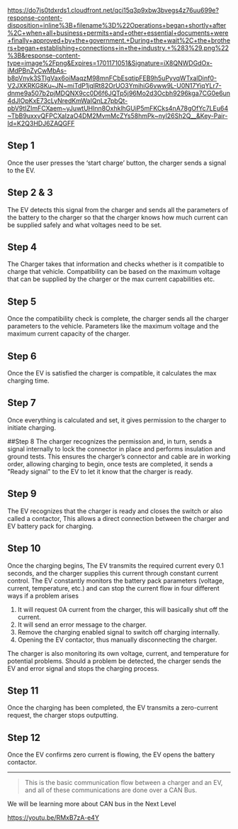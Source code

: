 https://do7js0tdxrds1.cloudfront.net/qci15q3p9xbw3bvegs4z76uu699e?response-content-disposition=inline%3B+filename%3D%22Operations+began+shortly+after%2C+when+all+business+permits+and+other+essential+documents+were+finally+approved+by+the+government.+During+the+wait%2C+the+brothers+began+establishing+connections+in+the+industry.+%283%29.png%22%3B&response-content-type=image%2Fpng&Expires=1701171051&Signature=iX8QNWDGdOx-iMdPBnZyCwMbAs-b8pVnyk3STlgVax6oiMaqzM98mnFCbEsqtipFEB9h5uPyvqWTxalDinf0-V2JXKRKG8Ku~JN~miTdP1jqlRt82OrUO3YmihiG6vww9L-U0N17YiqYLr7-dnme9a507b2pjMDQNX9cc0D6f6JQTp5j96Mo2d3Ocbh9296kga7CG0e6un4dJlOpKxE73cLyNredKmWaIQnLz7pbQt-pbV9tIZImFCXaem~yJuwtUHlnn8OxhklhGUiP5mFKCks4nA78gOfYc7LEu64~TbB9uxxvQFPCXaIzaO4DM2MvmMcZYs58hmPk~nyl26Sh2Q__&Key-Pair-Id=K2Q3HDJ6ZAQGFF

## Step 1
Once the user presses the ‘start charge’ button, the charger sends a signal to the EV.


## Step 2 & 3
The EV detects this signal from the charger and sends all the parameters of the battery to the charger so that the charger knows how much current can be supplied safely and what voltages need to be set.


## Step 4
The Charger takes that information and checks whether is it compatible to charge that vehicle. Compatibility can be based on the maximum voltage that can be supplied by the charger or the max current capabilities etc. 


## Step 5
Once the compatibility check is complete, the charger sends all the charger parameters to the vehicle. Parameters like the maximum voltage and the maximum current capacity of the charger.


## Step 6
Once the EV is satisfied the charger is compatible, it calculates the max charging time.

## Step 7
Once everything is calculated and set, it gives permission to the charger to initiate charging. 

##Step 8
The charger recognizes the permission and, in turn, sends a signal internally to lock the connector in place and performs insulation and ground tests. This ensures the charger’s connector and cable are in
working order, allowing charging to begin, once tests are completed, it sends a "Ready signal" to the EV to let it know that the charger is ready.

## Step 9
The EV recognizes that the charger is ready and closes the switch or also called a contactor, This allows a direct connection between the charger and EV battery pack for charging. 


## Step 10
Once the charging begins, The EV transmits the required current every 0.1 seconds, and the charger supplies this current through constant current control. The EV constantly monitors the battery pack
parameters (voltage, current, temperature, etc.) and can stop the current flow in four different ways if a problem arises

  1. It will request 0A current from the charger, this will basically shut off the current.
  2. It will send an error message to the charger.
  3. Remove the charging enabled signal to switch off charging internally.
  4. Opening the EV contactor, thus manually disconnecting the charger.

The charger is also monitoring its own voltage, current, and temperature for potential problems.
Should a problem be detected, the charger sends the EV and error signal and stops the charging
process.

## Step 11
Once the charging has been completed, the EV transmits a zero-current request, the charger stops outputting.

## Step 12
Once the EV confirms zero current is flowing, the EV opens the battery contactor.

---------

>This is the basic communication flow between a charger and an EV, and all of these communications are done over a CAN Bus.

We will be learning more about CAN bus in the Next Level

https://youtu.be/RMxB7zA-e4Y
